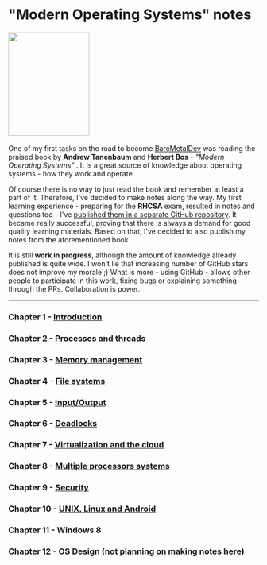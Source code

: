 # "Modern Operating Systems" notes

<img class=" wp-image-79 alignleft" src="https://www.baremetaldev.com/wp-content/uploads/2021/01/013359162X-235x300.jpeg"
 alt="" width="163" height="208" style="text-align: center;" />
 <br /><br />
 One of my first tasks on the road to become <a href="https://baremetaldev.com">BareMetalDev</a> was reading
  the praised book by <strong>Andrew Tanenbaum</strong> and <strong>Herbert Bos</strong> - <em>"Modern Operating Systems"</em>
  . It is a great source of knowledge about operating systems - how they work and operate.

Of course there is no way to just read the book and remember at least a part of it. Therefore, I've decided to make
 notes along the way. My first learning experience - preparing for the **RHCSA** exam, resulted in notes 
 and questions too - I've <a href="https://github.com/chlebik/rhcsa-practice-questions" target="_blank" rel="noopener">
 published them in a separate GitHub repository</a>. It became really successful, proving that there is always a 
 demand for good quality learning materials. Based on that, I've decided to also publish my notes from the aforementioned 
 book.

It is still **work in progress**, although the amount of knowledge already published is quite wide. I won't 
lie that increasing number of GitHub stars does not improve my morale ;) What is more - using GitHub - allows other
 people to participate in this work, fixing bugs or explaining something through the PRs. Collaboration is power.

<hr />

### Chapter 1 - <a href="Chapter_01/README.md">Introduction</a>

### Chapter 2 - <a href="Chapter_02/README.md">Processes and threads</a>

### Chapter 3 - <a href="Chapter_03/README.md">Memory management</a>

### Chapter 4 - <a href="Chapter_04/README.md">File systems</a>

### Chapter 5 - <a href="Chapter_05/README.md">Input/Output</a>

### Chapter 6 - <a href="Chapter_06/README.md">Deadlocks</a>

### Chapter 7 - <a href="Chapter_07/README.md">Virtualization and the cloud</a>

### Chapter 8 - <a href="Chapter_08/README.md">Multiple processors systems</a>

### Chapter 9 - <a href="Chapter_09/README.md">Security</a>

### Chapter 10 - <a href="Chapter_10/README.md">UNIX, Linux and Android</a>

### Chapter 11 - Windows 8

### Chapter 12 - OS Design (not planning on making notes here)
